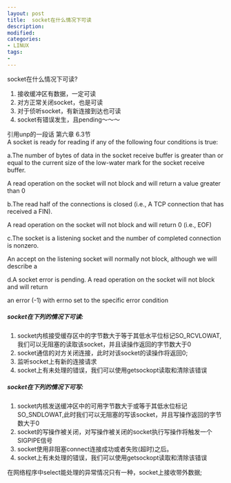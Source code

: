```yaml
---
layout: post
title:  socket在什么情况下可读
description: 
modified: 
categories: 
- LINUX
tags:
- 
---
```


socket在什么情况下可读?
1. 接收缓冲区有数据，一定可读
2. 对方正常关闭socket，也是可读
3. 对于侦听socket，有新连接到达也可读
4. socket有错误发生，且pending～～～

引用unp的一段话 第六章 6.3节   
A socket is ready for reading if any of the following four conditions is true:

a.The number of bytes of data in the socket receive buffer is greater than or equal to the current size of the low-water mark for the socket receive buffer.

A read operation on the socket will not block and will return a value greater than 0

b.The read half of the connections is closed (i.e., A TCP connection that has received a FIN).

A read operation on the socket will not block and will return 0 (i.e., EOF)

c.The socket is a listening socket and the number of completed connection is nonzero. 

An accept on the listening socket will normally not block, although we will describe a   

d.A socket error is pending. A read operation on the socket will not block and will return

an error (-1) with errno set to the specific error condition

##### socket在下列的情况下可读: 

1. socket内核接受缓存区中的字节数大于等于其低水平位标记SO_RCVLOWAT,我们可以无阻塞的读取该socket，并且读操作返回的字节数大于0
2. socket通信的对方关闭连接，此时对该socket的读操作将返回0;
3. 监听socket上有新的连接请求
4. socket上有未处理的错误，我们可以使用getsockopt读取和清除该错误


##### socket在下列的情况下可写: 

1. socket内核发送缓冲区中的可用字节数大于或等于其低水位标记SO_SNDLOWAT,此时我们可以无阻塞的写该socket，并且写操作返回的字节数大于0 
2. socket的写操作被关闭，对写操作被关闭的socket执行写操作将触发一个SIGPIPE信号
3. socket使用非阻塞connect连接成功或者失败(超时)之后。
4. socket上有未处理的错误，我们可以使用getsockopt读取和清除该错误

在网络程序中select能处理的异常情况只有一种，socket上接收带外数据; 


